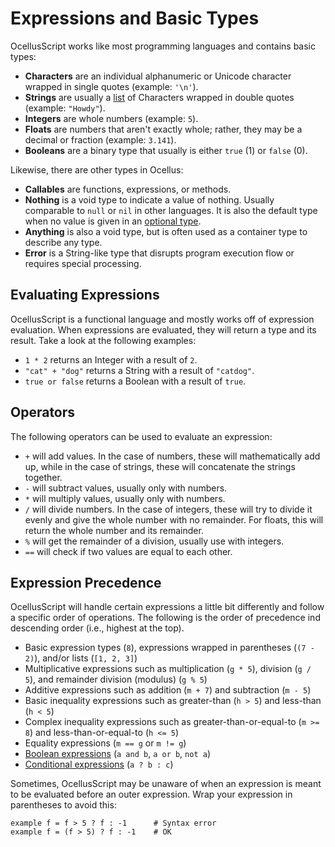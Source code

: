 # Expressions and Basic Types

OcellusScript works like most programming languages and contains basic types:

- **Characters** are an individual alphanumeric or Unicode character wrapped in single quotes (example: `'\n'`).
- **Strings** are usually a [list](./04-lists.md) of Characters wrapped in double quotes (example: `"Howdy"`).
- **Integers** are whole numbers (example: `5`).
- **Floats** are numbers that aren't exactly whole; rather, they may be a decimal or fraction (example: `3.141`).
- **Booleans** are a binary type that usually is either `true` (1) or `false` (0).

Likewise, there are other types in Ocellus:

- **Callables** are functions, expressions, or methods.
- **Nothing** is a void type to indicate a value of nothing. Usually comparable to `null` or `nil` in other languages. It is also the default type when no value is given in an [optional type](./05-types.md#optional-types).
- **Anything** is also a void type, but is often used as a container type to describe any type.
- **Error** is a String-like type that disrupts program execution flow or requires special processing.

## Evaluating Expressions

OcellusScript is a functional language and mostly works off of expression evaluation. When expressions are evaluated, they will return a type and its result. Take a look at the following examples:

- `1 * 2` returns an Integer with a result of `2`.
- `"cat" + "dog"` returns a String with a result of `"catdog"`.
- `true or false` returns a Boolean with a result of `true`.

## Operators
The following operators can be used to evaluate an expression:

- `+` will add values. In the case of numbers, these will mathematically add up, while in the case of strings, these will concatenate the strings together.
- `-` will subtract values, usually only with numbers.
- `*` will multiply values, usually only with numbers.
- `/` will divide numbers. In the case of integers, these will try to divide it evenly and give the whole number with no remainder. For floats, this will return the whole number and its remainder.
- `%` will get the remainder of a division, usually use with integers.
- `==` will check if two values are equal to each other.

## Expression Precedence

OcellusScript will handle certain expressions a little bit differently and follow a specific order of operations. The following is the order of precedence ind descending order (i.e., highest at the top).

- Basic expression types (`8`), expressions wrapped in parentheses (`(7 - 2)`), and/or lists (`[1, 2, 3]`)
- Multiplicative expressions such as multiplication (`g * 5`), division (`g / 5`), and remainder division (modulus) (`g % 5`)
- Additive expressions such as addition (`m + 7`) and subtraction (`m - 5`)
- Basic inequality expressions such as greater-than (`h > 5`) and less-than (`h < 5`)
- Complex inequality expressions such as greater-than-or-equal-to (`m >= 8`) and less-than-or-equal-to (`h <= 5`)
- Equality expressions (`m == g` or `m != g`)
- [Boolean expressions](./03-conditionals.md#boolean-operators) (`a and b`, `a or b`, `not a`)
- [Conditional expressions](./03-conditionals.md#working-with-conditionals) (`a ? b : c`)

Sometimes, OcellusScript may be unaware of when an expression is meant to be evaluated before an outer expression. Wrap your expression in parentheses to avoid this:

```ocellusscript
example f = f > 5 ? f : -1      # Syntax error
example f = (f > 5) ? f : -1    # OK
```